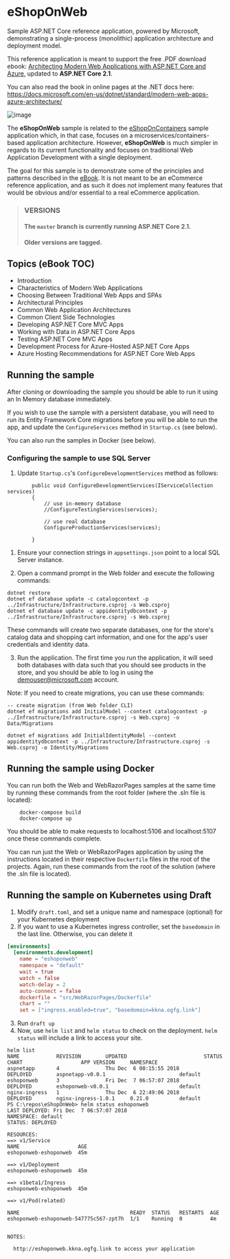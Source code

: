 # eShopOnWeb

Sample ASP.NET Core reference application, powered by Microsoft, demonstrating a single-process (monolithic) application architecture and deployment model. 

This reference application is meant to support the free .PDF download ebook: [Architecting Modern Web Applications with ASP.NET Core and Azure](https://aka.ms/webappebook), updated to **ASP.NET Core 2.1**.

You can also read the book in online pages at the .NET docs here: 
https://docs.microsoft.com/en-us/dotnet/standard/modern-web-apps-azure-architecture/

![image](https://user-images.githubusercontent.com/1712635/42467632-449688c2-8367-11e8-9323-81ab50a66006.png)

The **eShopOnWeb** sample is related to the [eShopOnContainers](https://github.com/dotnet/eShopOnContainers) sample application which, in that case, focuses on a microservices/containers-based application architecture. However, **eShopOnWeb** is much simpler in regards to its current functionality and focuses on traditional Web Application Development with a single deployment.

The goal for this sample is to demonstrate some of the principles and patterns described in the [eBook](https://aka.ms/webappebook). It is not meant to be an eCommerce reference application, and as such it does not implement many features that would be obvious and/or essential to a real eCommerce application.

> ### VERSIONS
> #### The `master` branch is currently running ASP.NET Core 2.1.
> #### Older versions are tagged.


## Topics (eBook TOC)

- Introduction
- Characteristics of Modern Web Applications
- Choosing Between Traditional Web Apps and SPAs
- Architectural Principles
- Common Web Application Architectures
- Common Client Side Technologies
- Developing ASP.NET Core MVC Apps
- Working with Data in ASP.NET Core Apps
- Testing ASP.NET Core MVC Apps
- Development Process for Azure-Hosted ASP.NET Core Apps
- Azure Hosting Recommendations for ASP.NET Core Web Apps

## Running the sample

After cloning or downloading the sample you should be able to run it using an In Memory database immediately.

If you wish to use the sample with a persistent database, you will need to run its Entity Framework Core migrations before you will be able to run the app, and update the `ConfigureServices` method in `Startup.cs` (see below).

You can also run the samples in Docker (see below).

### Configuring the sample to use SQL Server

1. Update `Startup.cs`'s `ConfigureDevelopmentServices` method as follows:

```
        public void ConfigureDevelopmentServices(IServiceCollection services)
        {
            // use in-memory database
            //ConfigureTestingServices(services);

            // use real database
            ConfigureProductionServices(services);

        }
```

1. Ensure your connection strings in `appsettings.json` point to a local SQL Server instance.

2. Open a command prompt in the Web folder and execute the following commands:

```
dotnet restore
dotnet ef database update -c catalogcontext -p ../Infrastructure/Infrastructure.csproj -s Web.csproj
dotnet ef database update -c appidentitydbcontext -p ../Infrastructure/Infrastructure.csproj -s Web.csproj
```

These commands will create two separate databases, one for the store's catalog data and shopping cart information, and one for the app's user credentials and identity data.

3. Run the application.
The first time you run the application, it will seed both databases with data such that you should see products in the store, and you should be able to log in using the demouser@microsoft.com account.

Note: If you need to create migrations, you can use these commands:
```
-- create migration (from Web folder CLI)
dotnet ef migrations add InitialModel --context catalogcontext -p ../Infrastructure/Infrastructure.csproj -s Web.csproj -o Data/Migrations

dotnet ef migrations add InitialIdentityModel --context appidentitydbcontext -p ../Infrastructure/Infrastructure.csproj -s Web.csproj -o Identity/Migrations
```

## Running the sample using Docker

You can run both the Web and WebRazorPages samples at the same time by running these commands from the root folder (where the .sln file is located):

```
    docker-compose build
    docker-compose up
```

You should be able to make requests to localhost:5106 and localhost:5107 once these commands complete.

You can run just the Web or WebRazorPages application by using the instructions located in their respective `Dockerfile` files in the root of the projects. Again, run these commands from the root of the solution (where the .sln file is located).

## Running the sample on Kubernetes using Draft

1. Modify `draft.toml`, and set a unique name and namespace (optional) for your Kubernetes deployment
2. If you want to use a Kubernetes ingress controller, set the `basedomain` in the last line. Otherwise, you can delete it

```toml
[environments]
  [environments.development]
    name = "eshoponweb"
    namespace = "default"
    wait = true
    watch = false
    watch-delay = 2
    auto-connect = false
    dockerfile = "src/WebRazorPages/Dockerfile"
    chart = ""
    set = ["ingress.enabled=true", "basedomain=kkna.ogfg.link"]
```

3. Run `draft up`
4. Now, use `helm list` and `helm status` to check on the deployment. `helm status` will include a link to access your site.

```
helm list
NAME            REVISION        UPDATED                         STATUS          CHART                   APP VERSION     NAMESPACE
aspnetapp       4               Thu Dec  6 00:15:55 2018        DEPLOYED        aspnetapp-v0.0.1                        default
eshoponweb      3               Fri Dec  7 06:57:07 2018        DEPLOYED        eshoponweb-v0.0.1                       default
nginx-ingress   1               Thu Dec  6 22:49:06 2018        DEPLOYED        nginx-ingress-1.0.1     0.21.0          default
PS C:\repos\eShopOnWeb> helm status eshoponweb
LAST DEPLOYED: Fri Dec  7 06:57:07 2018
NAMESPACE: default
STATUS: DEPLOYED

RESOURCES:
==> v1/Service
NAME                   AGE
eshoponweb-eshoponweb  45m

==> v1/Deployment
eshoponweb-eshoponweb  45m

==> v1beta1/Ingress
eshoponweb-eshoponweb  45m

==> v1/Pod(related)

NAME                                    READY  STATUS   RESTARTS  AGE
eshoponweb-eshoponweb-547775c567-zpt7h  1/1    Running  0         4m


NOTES:

  http://eshoponweb.kkna.ogfg.link to access your application
```